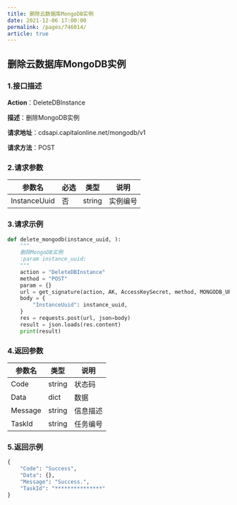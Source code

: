 ```yaml
---
title: 删除云数据库MongoDB实例
date: 2021-12-06 17:00:00
permalink: /pages/746014/
article: true
---
```


## 删除云数据库MongoDB实例

### 1.接口描述

**Action**：DeleteDBInstance

**描述**：删除MongoDB实例

**请求地址**：cdsapi.capitalonline.net/mongodb/v1

**请求方法**：POST

### 2.请求参数

| 参数名       | 必选 | 类型   | 说明     |
| ------------ | ---- | ------ | -------- |
| InstanceUuid | 否   | string | 实例编号 |

### 3.请求示例

```python
def delete_mongodb(instance_uuid, ):
    """
    删除MongoDB实例
    :param instance_uuid:
    """
    action = "DeleteDBInstance"
    method = "POST"
    param = {}
    url = get_signature(action, AK, AccessKeySecret, method, MONGODB_URL, param=param)
    body = {
        "InstanceUuid": instance_uuid,
    }
    res = requests.post(url, json=body)
    result = json.loads(res.content)
    print(result)
```

### 4.返回参数

| 参数名  | 类型   | 说明     |
| ------- | ------ | -------- |
| Code    | string | 状态码   |
| Data    | dict   | 数据     |
| Message | string | 信息描述 |
| TaskId  | string | 任务编号 |

### 5.返回示例

```python
{
    "Code": "Success",
    "Data": {},
    "Message": "Success.",
    "TaskId": "***************"
}
```


